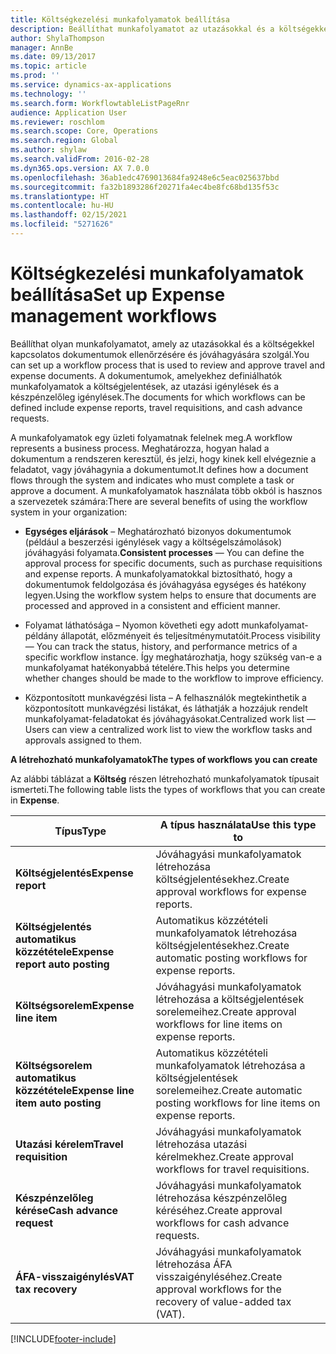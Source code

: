 ```yaml
---
title: Költségkezelési munkafolyamatok beállítása
description: Beállíthat munkafolyamatot az utazásokkal és a költségekkel kapcsolatos dokumentumok ellenőrzésére és jóváhagyására.
author: ShylaThompson
manager: AnnBe
ms.date: 09/13/2017
ms.topic: article
ms.prod: ''
ms.service: dynamics-ax-applications
ms.technology: ''
ms.search.form: WorkflowtableListPageRnr
audience: Application User
ms.reviewer: roschlom
ms.search.scope: Core, Operations
ms.search.region: Global
ms.author: shylaw
ms.search.validFrom: 2016-02-28
ms.dyn365.ops.version: AX 7.0.0
ms.openlocfilehash: 36ab1edc4769013684fa9248e6c5eac025637bbd
ms.sourcegitcommit: fa32b1893286f20271fa4ec4be8fc68bd135f53c
ms.translationtype: HT
ms.contentlocale: hu-HU
ms.lasthandoff: 02/15/2021
ms.locfileid: "5271626"
---
```

# <a name="set-up-expense-management-workflows"></a><span data-ttu-id="cb53d-103">Költségkezelési munkafolyamatok beállítása</span><span class="sxs-lookup"><span data-stu-id="cb53d-103">Set up Expense management workflows</span></span>

<span data-ttu-id="cb53d-104">Beállíthat olyan munkafolyamatot, amely az utazásokkal és a költségekkel kapcsolatos dokumentumok ellenőrzésére és jóváhagyására szolgál.</span><span class="sxs-lookup"><span data-stu-id="cb53d-104">You can set up a workflow process that is used to review and approve travel and expense documents.</span></span> <span data-ttu-id="cb53d-105">A dokumentumok, amelyekhez definiálhatók munkafolyamatok a költségjelentések, az utazási igénylések és a készpénzelőleg igénylések.</span><span class="sxs-lookup"><span data-stu-id="cb53d-105">The documents for which workflows can be defined include expense reports, travel requisitions, and cash advance requests.</span></span>

<span data-ttu-id="cb53d-106">A munkafolyamatok egy üzleti folyamatnak felelnek meg.</span><span class="sxs-lookup"><span data-stu-id="cb53d-106">A workflow represents a business process.</span></span> <span data-ttu-id="cb53d-107">Meghatározza, hogyan halad a dokumentum a rendszeren keresztül, és jelzi, hogy kinek kell elvégeznie a feladatot, vagy jóváhagynia a dokumentumot.</span><span class="sxs-lookup"><span data-stu-id="cb53d-107">It defines how a document flows through the system and indicates who must complete a task or approve a document.</span></span> <span data-ttu-id="cb53d-108">A munkafolyamatok használata több okból is hasznos a szervezetek számára:</span><span class="sxs-lookup"><span data-stu-id="cb53d-108">There are several benefits of using the workflow system in your organization:</span></span>

-   <span data-ttu-id="cb53d-109">**Egységes eljárások** – Meghatározható bizonyos dokumentumok (például a beszerzési igénylések vagy a költségelszámolások) jóváhagyási folyamata.</span><span class="sxs-lookup"><span data-stu-id="cb53d-109">**Consistent processes** — You can define the approval process for specific documents, such as purchase requisitions and expense reports.</span></span> <span data-ttu-id="cb53d-110">A munkafolyamatokkal biztosítható, hogy a dokumentumok feldolgozása és jóváhagyása egységes és hatékony legyen.</span><span class="sxs-lookup"><span data-stu-id="cb53d-110">Using the workflow system helps to ensure that documents are processed and approved in a consistent and efficient manner.</span></span>

-   <span data-ttu-id="cb53d-111">Folyamat láthatósága – Nyomon követheti egy adott munkafolyamat-példány állapotát, előzményeit és teljesítménymutatóit.</span><span class="sxs-lookup"><span data-stu-id="cb53d-111">Process visibility — You can track the status, history, and performance metrics of a specific workflow instance.</span></span> <span data-ttu-id="cb53d-112">Így meghatározhatja, hogy szükség van-e a munkafolyamat hatékonyabbá tételére.</span><span class="sxs-lookup"><span data-stu-id="cb53d-112">This helps you determine whether changes should be made to the workflow to improve efficiency.</span></span>

-   <span data-ttu-id="cb53d-113">Központosított munkavégzési lista – A felhasználók megtekinthetik a központosított munkavégzési listákat, és láthatják a hozzájuk rendelt munkafolyamat-feladatokat és jóváhagyásokat.</span><span class="sxs-lookup"><span data-stu-id="cb53d-113">Centralized work list — Users can view a centralized work list to view the workflow tasks and approvals assigned to them.</span></span> 

<span data-ttu-id="cb53d-114">**A létrehozható munkafolyamatok**</span><span class="sxs-lookup"><span data-stu-id="cb53d-114">**The types of workflows you can create**</span></span>

<span data-ttu-id="cb53d-115">Az alábbi táblázat a **Költség** részen létrehozható munkafolyamatok típusait ismerteti.</span><span class="sxs-lookup"><span data-stu-id="cb53d-115">The following table lists the types of workflows that you can create in **Expense**.</span></span>


|              <span data-ttu-id="cb53d-116"><strong>Típus</strong></span><span class="sxs-lookup"><span data-stu-id="cb53d-116"><strong>Type</strong></span></span>              |                   <span data-ttu-id="cb53d-117"><strong>A típus használata</strong></span><span class="sxs-lookup"><span data-stu-id="cb53d-117"><strong>Use this type to</strong></span></span>                   |
|-------------------------------------------------|-----------------------------------------------------------------------|
|         <span data-ttu-id="cb53d-118"><strong>Költségjelentés</strong></span><span class="sxs-lookup"><span data-stu-id="cb53d-118"><strong>Expense report</strong></span></span>         |            <span data-ttu-id="cb53d-119">Jóváhagyási munkafolyamatok létrehozása költségjelentésekhez.</span><span class="sxs-lookup"><span data-stu-id="cb53d-119">Create approval workflows for expense reports.</span></span>             |
|  <span data-ttu-id="cb53d-120"><strong>Költségjelentés automatikus közzététele</strong></span><span class="sxs-lookup"><span data-stu-id="cb53d-120"><strong>Expense report auto posting</strong></span></span>   |        <span data-ttu-id="cb53d-121">Automatikus közzétételi munkafolyamatok létrehozása költségjelentésekhez.</span><span class="sxs-lookup"><span data-stu-id="cb53d-121">Create automatic posting workflows for expense reports.</span></span>        |
|       <span data-ttu-id="cb53d-122"><strong>Költségsorelem</strong></span><span class="sxs-lookup"><span data-stu-id="cb53d-122"><strong>Expense line item</strong></span></span>        |     <span data-ttu-id="cb53d-123">Jóváhagyási munkafolyamatok létrehozása a költségjelentések sorelemeihez.</span><span class="sxs-lookup"><span data-stu-id="cb53d-123">Create approval workflows for line items on expense reports.</span></span>      |
| <span data-ttu-id="cb53d-124"><strong>Költségsorelem automatikus közzététele</strong></span><span class="sxs-lookup"><span data-stu-id="cb53d-124"><strong>Expense line item auto posting</strong></span></span> | <span data-ttu-id="cb53d-125">Automatikus közzétételi munkafolyamatok létrehozása a költségjelentések sorelemeihez.</span><span class="sxs-lookup"><span data-stu-id="cb53d-125">Create automatic posting workflows for line items on expense reports.</span></span> |
|       <span data-ttu-id="cb53d-126"><strong>Utazási kérelem</strong></span><span class="sxs-lookup"><span data-stu-id="cb53d-126"><strong>Travel requisition</strong></span></span>       |          <span data-ttu-id="cb53d-127">Jóváhagyási munkafolyamatok létrehozása utazási kérelmekhez.</span><span class="sxs-lookup"><span data-stu-id="cb53d-127">Create approval workflows for travel requisitions.</span></span>           |
|      <span data-ttu-id="cb53d-128"><strong>Készpénzelőleg kérése</strong></span><span class="sxs-lookup"><span data-stu-id="cb53d-128"><strong>Cash advance request</strong></span></span>      |         <span data-ttu-id="cb53d-129">Jóváhagyási munkafolyamatok létrehozása készpénzelőleg kéréséhez.</span><span class="sxs-lookup"><span data-stu-id="cb53d-129">Create approval workflows for cash advance requests.</span></span>          |
|        <span data-ttu-id="cb53d-130"><strong>ÁFA-visszaigénylés</strong></span><span class="sxs-lookup"><span data-stu-id="cb53d-130"><strong>VAT tax recovery</strong></span></span>        | <span data-ttu-id="cb53d-131">Jóváhagyási munkafolyamatok létrehozása ÁFA visszaigényléséhez.</span><span class="sxs-lookup"><span data-stu-id="cb53d-131">Create approval workflows for the recovery of value-added tax (VAT).</span></span>  |



[!INCLUDE[footer-include](../includes/footer-banner.md)]